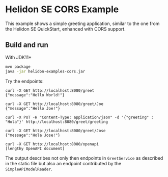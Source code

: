 
# Helidon SE CORS Example

This example shows a simple greeting application, similar to the one from the 
Helidon SE QuickStart, enhanced with CORS support.

## Build and run

With JDK11+
```bash
mvn package
java -jar helidon-examples-cors.jar
```

Try the endpoints:

```
curl -X GET http://localhost:8080/greet
{"message":"Hello World!"}

curl -X GET http://localhost:8080/greet/Joe
{"message":"Hello Joe!"}

curl -X PUT -H "Content-Type: application/json" -d '{"greeting" : "Hola"}' http://localhost:8080/greet/greeting

curl -X GET http://localhost:8080/greet/Jose
{"message":"Hola Jose!"}

curl -X GET http://localhost:8080/openapi
[lengthy OpenAPI document]
```

The output describes not only then endpoints in `GreetService` as described in
the static file but also an endpoint contributed by the `SimpleAPIModelReader`.
